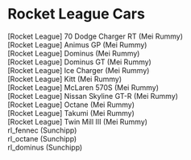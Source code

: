 # Rocket League Cars

[Rocket League] 70 Dodge Charger RT (Mei Rummy) <br>
[Rocket League] Animus GP (Mei Rummy) <br>
[Rocket League] Dominus (Mei Rummy) <br>
[Rocket League] Dominus GT (Mei Rummy) <br>
[Rocket League] Ice Charger (Mei Rummy) <br>
[Rocket League] Kitt (Mei Rummy) <br>
[Rocket League] McLaren 570S (Mei Rummy) <br>
[Rocket League] Nissan Skyline GT-R (Mei Rummy) <br>
[Rocket League] Octane (Mei Rummy) <br>
[Rocket League] Takumi (Mei Rummy) <br>
[Rocket League] Twin Mill III (Mei Rummy) <br>
rl_fennec (Sunchipp) <br>
rl_octane (Sunchipp) <br>
rl_dominus (Sunchipp) <br>
